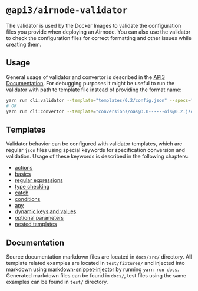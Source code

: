 # `@api3/airnode-validator`

The validator is used by the Docker Images to validate the configuration files you provide when deploying an Airnode. You can also use the validator to check the configuration files for correct formatting and other issues while creating them.

## Usage

General usage of validator and convertor is described in the [API3 Documentation](https://docs.api3.org/airnode/latest/reference/packages/validator.html). For debugging purposes it might be useful to run the validator with path to template file instead of providing the format name:

```sh
yarn run cli:validator --template="templates/0.2/config.json" --specs="myProject/config/config.json"
# OR
yarn run cli:convertor --template="conversions/oas@3.0------ois@0.2.json" --specs="myProject/config/oas.json"
```

## Templates

Validator behavior can be configured with validator templates, which are regular `json` files using special keywords for
specification conversion and validation. Usage of these keywords is described in the following chapters:

- [actions](docs/actions.md)
- [basics](docs/basics.md)
- [regular expressions](docs/regex.md)
- [type checking](docs/type.md)
- [catch](docs/catch.md)
- [conditions](docs/conditions.md)
- [any](docs/any.md)
- [dynamic keys and values](docs/dynamic_params.md)
- [optional parameters](docs/optional.md)
- [nested templates](docs/template.md)

## Documentation

Source documentation markdown files are located in `docs/src/` directory. All template related examples are located in
`test/fixtures/` and injected into markdown using
[markdown-snippet-injector](https://github.com/NativeScript/markdown-snippet-injector) by running `yarn run docs`.
Generated markdown files can be found in `docs/`, test files using the same examples can be found in `test/` directory.
